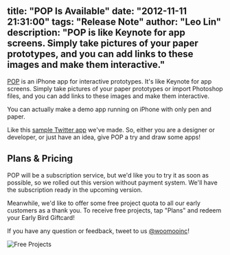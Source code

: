 title: "POP Is Available"
date: "2012-11-11 21:31:00"
tags: "Release Note"
author: "Leo Lin"
description: "POP is like Keynote for app screens. Simply take pictures of your paper prototypes, and you can add links to these images and make them interactive."
---

[POP](https://popapp.in/) is an iPhone app for interactive prototypes. It's like Keynote for app screens. Simply take pictures of your paper prototypes or import Photoshop files, and you can add links to these images and make them interactive.

You can actually make a demo app running on iPhone with only pen and paper.

Like this [sample Twitter app](https://popapp.in/w#!/projects/509f4907f24f5ec734000001/preview) we've made. So, either you are a designer or developer, or just have an idea, give POP a try and draw some apps!

## Plans & Pricing

POP will be a subscription service, but we'd like you to try it as soon as possible, so we rolled out this version without payment system. We'll have the subscription ready in the upcoming version.

Meanwhile, we'd like to offer some free project quota to all our early customers as a thank you. To receive free projects, tap "Plans" and redeem your Early Bird Giftcard!

If you have any question or feedback, tweet to us [@woomooinc](https://twitter.com/woomooinc)!

![Free Projects](/img/posts/pop-is-available/free-projects.png)
